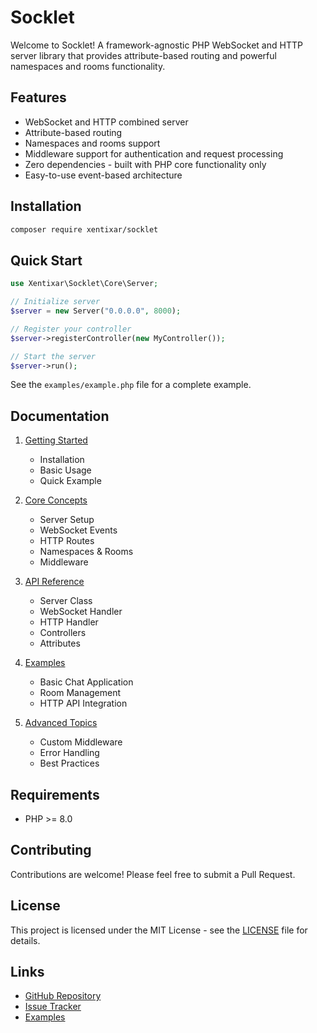 # Socklet

Welcome to Socklet! A framework-agnostic PHP WebSocket and HTTP server library that provides attribute-based routing and powerful namespaces and rooms functionality.

## Features

- WebSocket and HTTP combined server
- Attribute-based routing
- Namespaces and rooms support
- Middleware support for authentication and request processing
- Zero dependencies - built with PHP core functionality only
- Easy-to-use event-based architecture

## Installation

```bash
composer require xentixar/socklet
```

## Quick Start

```php
use Xentixar\Socklet\Core\Server;

// Initialize server
$server = new Server("0.0.0.0", 8000);

// Register your controller
$server->registerController(new MyController());

// Start the server
$server->run();
```

See the `examples/example.php` file for a complete example.

## Documentation

1. [Getting Started](docs/getting-started.md)
   - Installation
   - Basic Usage
   - Quick Example

2. [Core Concepts](docs/core-concepts.md)
   - Server Setup
   - WebSocket Events
   - HTTP Routes
   - Namespaces & Rooms
   - Middleware

3. [API Reference](docs/api-reference.md)
   - Server Class
   - WebSocket Handler
   - HTTP Handler
   - Controllers
   - Attributes

4. [Examples](docs/examples.md)
   - Basic Chat Application
   - Room Management
   - HTTP API Integration

5. [Advanced Topics](docs/advanced-topics.md)
   - Custom Middleware
   - Error Handling
   - Best Practices

## Requirements

- PHP >= 8.0

## Contributing

Contributions are welcome! Please feel free to submit a Pull Request.

## License

This project is licensed under the MIT License - see the [LICENSE](LICENSE) file for details.

## Links

- [GitHub Repository](https://github.com/xentixar/socklet)
- [Issue Tracker](https://github.com/xentixar/socklet/issues)
- [Examples](examples)

